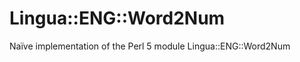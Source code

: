 Lingua::ENG::Word2Num
=====================

Naïve implementation of the Perl 5 module Lingua::ENG::Word2Num

